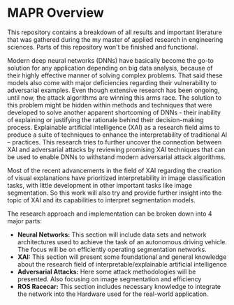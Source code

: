 # MAPR Overview

This repository contains a breakdown of all results and important literature that was gathered during the my master of applied research in engineering sciences. Parts of this repository won't be finished and functional.

Modern deep neural networks (DNNs) have basically become the go-to solution for any application
depending on big data analysis, because of their highly effective manner of solving complex
problems. That said these models also come with major deficiencies regarding their vulnerability to
adversarial examples. Even though extensive research has been ongoing, until now, the attack
algorithms are winning this arms race. The solution to this problem might be hidden within methods
and techniques that were developed to solve another apparent shortcoming of DNNs - their inability
of explaining or justifying the rationale behind their decision-making process. Explainable artificial
intelligence (XAI) as a research field aims to produce a suite of techniques to enhance the
interpretability of traditional AI – practices. This research tries to further uncover the connection
between XAI and adversarial attacks by reviewing promising XAI techniques that can be used to
enable DNNs to withstand modern adversarial attack algorithms.

Most of the recent advancements in the field of XAI regarding the creation of visual explanations have prioritized interpretability in image classification tasks, with little development in other important tasks like image segmentation. So this work will also try and provide further insight into the topic of XAI and its capabilities to interpret segmentation models.

The research approach and implementation can be broken down into 4 major parts:

 - **Neural Networks:** This section will include data sets and network architectures used to achieve the task of an autonomous driving vehicle. The focus will be on efficiently operating segmentation networks.
 - **XAI:** This section will present some foundational and general knowledge about the research field of interpretable/explainable artificial intelligence
 - **Adversarial Attacks:** Here some attack methodologies will be presented. Also focusing on image segmentation and efficiency
 - **ROS Racecar:** This section includes necessary knowledge to integrate the network into the Hardware used for the real-world application.
